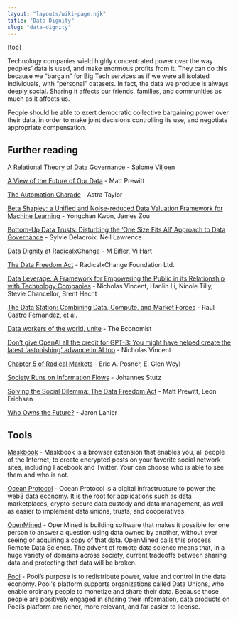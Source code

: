 ```yaml
---
layout: "layouts/wiki-page.njk"
title: "Data Dignity"
slug: "data-dignity"
---
```

[toc]

Technology companies wield highly concentrated power over the way peoples’ data is used, and make enormous profits from it. They can do this because we “bargain” for Big Tech services as if we were all isolated individuals, with “personal” datasets. In fact, the data we produce is always deeply social. Sharing it affects our friends, families, and communities as much as it affects us.

People should be able to exert democratic collective bargaining power over their data, in order to make joint decisions controlling its use, and negotiate appropriate compensation.

## Further reading

[A Relational Theory of Data Governance](https://papers.ssrn.com/sol3/papers.cfm?abstract_id=3727562) - Salome Viljoen

[A View of the Future of Our Data](https://www.noemamag.com/a-view-of-the-future-of-our-data/) - Matt Prewitt

[The Automation Charade](https://logicmag.io/failure/the-automation-charade/) - Astra Taylor

[Beta Shapley: a Unified and Noise-reduced Data Valuation Framework for Machine Learning](https://arxiv.org/abs/2110.14049) - Yongchan Kwon, James Zou

[Bottom-Up Data Trusts: Disturbing the ‘One Size Fits All’ Approach to Data Governance](https://papers.ssrn.com/sol3/papers.cfm?abstract_id=3265315) - Sylvie Delacroix. Neil Lawrence

[Data Dignity at RadicalxChange](https://theartofresearch.org/data-dignity-at-radicalxchange/) - M Eifler, Vi Hart

[The Data Freedom Act](/media/papers/data-freedom-act.pdf) - RadicalxChange Foundation Ltd.

[Data Leverage: A Framework for Empowering the Public in its Relationship with Technology Companies](https://arxiv.org/abs/2012.09995) - Nicholas Vincent, Hanlin Li, Nicole Tilly, Stevie Chancellor, Brent Hecht

[The Data Station: Combining Data, Compute, and Market Forces](https://arxiv.org/abs/2009.00035) - Raul Castro Fernandez, et al.

[Data workers of the world, unite](https://www.economist.com/the-world-if/2018/07/07/data-workers-of-the-world-unite) - The Economist

[Don’t give OpenAI all the credit for GPT-3: You might have helped create the latest 'astonishing' advance in AI too](https://www.psagroup.org/blogposts/62) - Nicholas Vincent

[Chapter 5 of Radical Markets](http://governance40.com/wp-content/uploads/2018/11/Eric-Posner-E.-Weyl-Radical-Markets_-Uprooting-Capitalism-and-Democracy-for-a-Just-Society-Princeton-University-Press-2018.pdf) - Eric A. Posner, E. Glen Weyl

[Society Runs on Information Flows](https://blog.openmined.org/society-runs-on-information-flows/) - Johannes Stutz

[Solving the Social Dilemma: The Data Freedom Act](/media/blog/solving-the-social-dilemma/) - Matt Prewitt, Leon Erichsen

[Who Owns the Future?](https://en.wikipedia.org/wiki/Who_Owns_the_Future%3F) - Jaron Lanier

## Tools

[Maskbook](https://chrome.google.com/webstore/detail/maskbook/jkoeaghipilijlahjplgbfiocjhldnap) - Maskbook is a browser extension that enables you, all people of the Internet, to create encrypted posts on your favorite social network sites, including Facebook and Twitter. Your can choose who is able to see them and who is not.

[Ocean Protocol](https://oceanprotocol.com/) - Ocean Protocol is a digital infrastructure to power the web3 data economy. It is the root for applications such as data marketplaces, crypto-secure data custody and data management, as well as easier to implement data unions, trusts, and cooperatives.

[OpenMined](https://www.openmined.org/) - OpenMined is building software that makes it possible for one person to answer a question using data owned by another, without ever seeing or acquiring a copy of that data. OpenMined calls this process Remote Data Science. The advent of remote data science means that, in a huge variety of domains across society, current tradeoffs between sharing data and protecting that data will be broken.

[Pool](https://www.pooldata.io/) - Pool’s purpose is to redistribute power, value and control in the data economy. Pool's platform supports organizations called Data Unions, who enable ordinary people to monetize and share their data. Because those people are positively engaged in sharing their information, data products on Pool’s platform are richer, more relevant, and far easier to license.